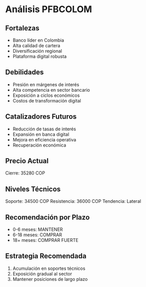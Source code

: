 # Análisis PFBCOLOM

## Fortalezas

- Banco líder en Colombia
- Alta calidad de cartera
- Diversificación regional
- Plataforma digital robusta

## Debilidades

- Presión en márgenes de interés
- Alta competencia en sector bancario
- Exposición a ciclos económicos
- Costos de transformación digital

## Catalizadores Futuros

- Reducción de tasas de interés
- Expansión en banca digital
- Mejora en eficiencia operativa
- Recuperación económica

## Precio Actual

Cierre: 35280 COP

## Niveles Técnicos

Soporte: 34500 COP
Resistencia: 36000 COP
Tendencia: Lateral

## Recomendación por Plazo

- 0-6 meses: MANTENER
- 6-18 meses: COMPRAR
- 18+ meses: COMPRAR FUERTE

## Estrategia Recomendada

1. Acumulación en soportes técnicos
2. Exposición gradual al sector
3. Mantener posiciones de largo plazo
